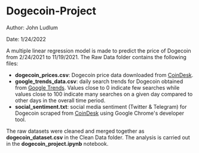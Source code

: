 # Dogecoin-Project

Author: John Ludlum

Date: 1/24/2022

A multiple linear regression model is made to predict the price of Dogecoin from 2/24/2021 to 11/19/2021. The Raw Data folder contains the following files:

- **dogecoin_prices.csv**: Dogecoin price data downloaded from [CoinDesk](https://www.coindesk.com/price/dogecoin/).
- **google_trends_data.csv**: daily search trends for Dogecoin obtained from [Google Trends](https://trends.google.com/trends/explore?date=2021-02-24%202021-11-19&geo=US&q=dogecoin). Values close to 0 indicate few searches while values close to 100 indicate many searches on a given day compared to other days in the overall time period.
- **social_sentiment.txt**: social media sentiment (Twitter & Telegram) for Dogecoin scraped from [CoinDesk](https://www.coindesk.com/price/dogecoin/) using Google Chrome's developer tool.

The raw datasets were cleaned and merged together as **dogecoin_dataset.csv** in the Clean Data folder. The analysis is carried out in the **dogecoin_project.ipynb** notebook.
